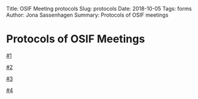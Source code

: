 Title: OSIF Meeting protocols
Slug: protocols
Date: 2018-10-05
Tags: forms
Author: Jona Sassenhagen
Summary: Protocols of OSIF meetings

# Protocols of OSIF Meetings

[#1]({filename}/protocols/p1.pdf)

[#2]({filename}/protocols/p2.pdf)

[#3]({filename}/protocols/p3.pdf)

[#4]({filename}/protocols/p4.pdf)
